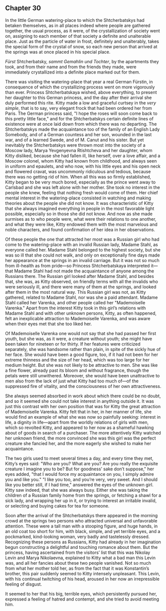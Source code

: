 ## Chapter 30


In the little German watering-place to which the Shtcherbatskys had
betaken themselves, as in all places indeed where people are gathered
together, the usual process, as it were, of the crystallization of
society went on, assigning to each member of that society a definite and
unalterable place. Just as the particle of water in frost, definitely
and unalterably, takes the special form of the crystal of snow, so each
new person that arrived at the springs was at once placed in his special
place.

_Fürst_ Shtcherbatsky, _sammt Gemahlin und Tochter_, by the apartments
they took, and from their name and from the friends they made, were
immediately crystallized into a definite place marked out for them.

There was visiting the watering-place that year a real German Fürstin,
in consequence of which the crystallizing process went on more
vigorously than ever. Princess Shtcherbatskaya wished, above everything,
to present her daughter to this German princess, and the day after their
arrival she duly performed this rite. Kitty made a low and graceful
curtsey in the _very simple_, that is to say, very elegant frock that
had been ordered her from Paris. The German princess said, "I hope the
roses will soon come back to this pretty little face," and for the
Shtcherbatskys certain definite lines of existence were at once laid
down from which there was no departing. The Shtcherbatskys made the
acquaintance too of the family of an English Lady Somebody, and of a
German countess and her son, wounded in the last war, and of a learned
Swede, and of M. Canut and his sister. But yet inevitably the
Shtcherbatskys were thrown most into the society of a Moscow lady, Marya
Yevgenyevna Rtishtcheva and her daughter, whom Kitty disliked, because
she had fallen ill, like herself, over a love affair, and a Moscow
colonel, whom Kitty had known from childhood, and always seen in uniform
and epaulets, and who now, with his little eyes and his open neck and
flowered cravat, was uncommonly ridiculous and tedious, because there
was no getting rid of him. When all this was so firmly established,
Kitty began to be very much bored, especially as the prince went away to
Carlsbad and she was left alone with her mother. She took no interest in
the people she knew, feeling that nothing fresh would come of them. Her
chief mental interest in the watering-place consisted in watching and
making theories about the people she did not know. It was characteristic
of Kitty that she always imagined everything in people in the most
favorable light possible, especially so in those she did not know. And
now as she made surmises as to who people were, what were their
relations to one another, and what they were like, Kitty endowed them
with the most marvelous and noble characters, and found confirmation of
her idea in her observations.

Of these people the one that attracted her most was a Russian girl who
had come to the watering-place with an invalid Russian lady, Madame
Stahl, as everyone called her. Madame Stahl belonged to the highest
society, but she was so ill that she could not walk, and only on
exceptionally fine days made her appearance at the springs in an invalid
carriage. But it was not so much from ill-health as from pride—so
Princess Shtcherbatskaya interpreted it—that Madame Stahl had not made
the acquaintance of anyone among the Russians there. The Russian girl
looked after Madame Stahl, and besides that, she was, as Kitty observed,
on friendly terms with all the invalids who were seriously ill, and
there were many of them at the springs, and looked after them in the
most natural way. This Russian girl was not, as Kitty gathered, related
to Madame Stahl, nor was she a paid attendant. Madame Stahl called her
Varenka, and other people called her "Mademoiselle Varenka." Apart from
the interest Kitty took in this girl’s relations with Madame Stahl and
with other unknown persons, Kitty, as often happened, felt an
inexplicable attraction to Mademoiselle Varenka, and was aware when
their eyes met that she too liked her.

Of Mademoiselle Varenka one would not say that she had passed her first
youth, but she was, as it were, a creature without youth; she might have
been taken for nineteen or for thirty. If her features were criticized
separately, she was handsome rather than plain, in spite of the sickly
hue of her face. She would have been a good figure, too, if it had not
been for her extreme thinness and the size of her head, which was too
large for her medium height. But she was not likely to be attractive to
men. She was like a fine flower, already past its bloom and without
fragrance, though the petals were still unwithered. Moreover, she would
have been unattractive to men also from the lack of just what Kitty had
too much of—of the suppressed fire of vitality, and the consciousness of
her own attractiveness.

She always seemed absorbed in work about which there could be no doubt,
and so it seemed she could not take interest in anything outside it. It
was just this contrast with her own position that was for Kitty the
great attraction of Mademoiselle Varenka. Kitty felt that in her, in her
manner of life, she would find an example of what she was now so
painfully seeking: interest in life, a dignity in life—apart from the
worldly relations of girls with men, which so revolted Kitty, and
appeared to her now as a shameful hawking about of goods in search of a
purchaser. The more attentively Kitty watched her unknown friend, the
more convinced she was this girl was the perfect creature she fancied
her, and the more eagerly she wished to make her acquaintance.

The two girls used to meet several times a day, and every time they met,
Kitty’s eyes said: "Who are you? What are you? Are you really the
exquisite creature I imagine you to be? But for goodness’ sake don’t
suppose," her eyes added, "that I would force my acquaintance on you, I
simply admire you and like you." "I like you too, and you’re very, very
sweet. And I should like you better still, if I had time," answered the
eyes of the unknown girl. Kitty saw indeed, that she was always busy.
Either she was taking the children of a Russian family home from the
springs, or fetching a shawl for a sick lady, and wrapping her up in it,
or trying to interest an irritable invalid, or selecting and buying
cakes for tea for someone.

Soon after the arrival of the Shtcherbatskys there appeared in the
morning crowd at the springs two persons who attracted universal and
unfavorable attention. These were a tall man with a stooping figure, and
huge hands, in an old coat too short for him, with black, simple, and
yet terrible eyes, and a pockmarked, kind-looking woman, very badly and
tastelessly dressed. Recognizing these persons as Russians, Kitty had
already in her imagination begun constructing a delightful and touching
romance about them. But the princess, having ascertained from the
visitors’ list that this was Nikolay Levin and Marya Nikolaevna,
explained to Kitty what a bad man this Levin was, and all her fancies
about these two people vanished. Not so much from what her mother told
her, as from the fact that it was Konstantin’s brother, this pair
suddenly seemed to Kitty intensely unpleasant. This Levin, with his
continual twitching of his head, aroused in her now an irrepressible
feeling of disgust.

It seemed to her that his big, terrible eyes, which persistently pursued
her, expressed a feeling of hatred and contempt, and she tried to avoid
meeting him.



